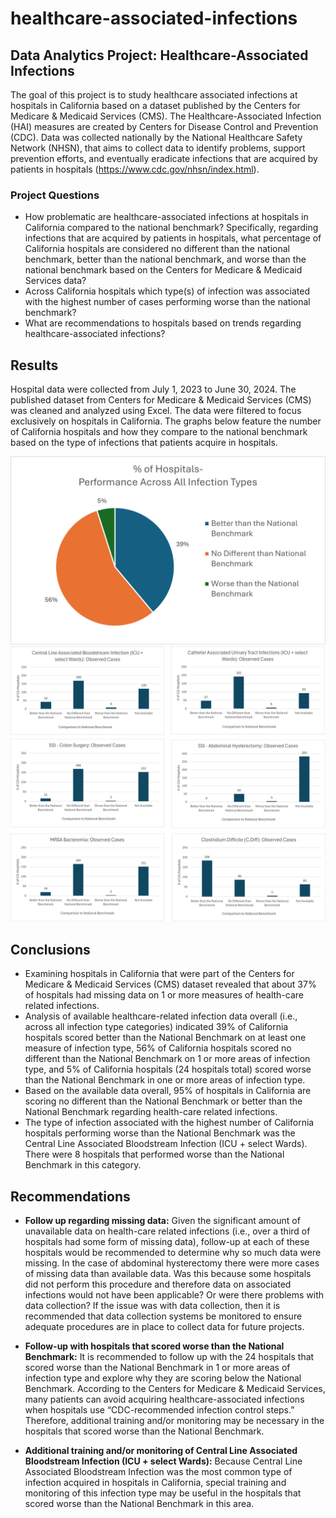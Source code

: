 # healthcare-associated-infections


## Data Analytics Project: Healthcare-Associated Infections
The goal of this project is to study healthcare associated infections at hospitals in California based on a dataset published by the Centers for Medicare & Medicaid Services (CMS). 
The Healthcare-Associated Infection (HAI) measures are created by Centers for Disease Control and Prevention (CDC). Data was collected nationally by the National Healthcare Safety Network (NHSN), that aims to collect data to identify problems, support prevention efforts, and eventually eradicate infections that are acquired by patients in hospitals (https://www.cdc.gov/nhsn/index.html).  

### Project Questions
*	How problematic are healthcare-associated infections at hospitals in California compared to the national benchmark? 
	Specifically, regarding infections that are acquired by patients in hospitals, what percentage of California hospitals are considered no different than the national benchmark, better than the national benchmark, and worse than the national benchmark based on the Centers for Medicare & Medicaid Services data?
*	Across California hospitals which type(s) of infection was associated with the highest number of cases performing worse than the national benchmark?
*	What are recommendations to hospitals based on trends regarding healthcare-associated infections?

## Results
Hospital data were collected from July 1, 2023 to June 30, 2024. The published dataset from Centers for Medicare & Medicaid Services (CMS) was cleaned and analyzed using Excel. The data were filtered to focus exclusively on hospitals in California. The graphs below feature the number of California hospitals and how they compare to the national benchmark based on the type of infections that patients acquire in hospitals. 



<div align = "center"> 
	<img src = "images/Pie_chart_7.png" width = 600> 
</div>

 
<img src = "images/Bar_charts_combined.png"> 
 

 

 

 

 

## Conclusions
*	Examining hospitals in California that were part of the Centers for Medicare & Medicaid Services (CMS) dataset revealed that about 37% of hospitals had missing data on 1 or more measures of health-care related infections. 
*	Analysis of available healthcare-related infection data overall (i.e., across all infection type categories) indicated 39% of California hospitals scored better than the National Benchmark on at least one measure of infection type, 56% of California hospitals scored no different than the National Benchmark on 1 or more areas of infection type, and 5% of California hospitals (24 hospitals total) scored worse than the National Benchmark in one or more areas of infection type. 
*	Based on the available data overall, 95% of hospitals in California are scoring no different than the National Benchmark or better than the National Benchmark regarding health-care related infections.
*	The type of infection associated with the highest number of California hospitals performing worse than the National Benchmark was the Central Line Associated Bloodstream Infection (ICU + select Wards). There were 8 hospitals that performed worse than the National Benchmark in this category.

## Recommendations
*	__Follow up regarding missing data:__ 
Given the significant amount of unavailable data on health-care related infections (i.e., over a third of hospitals had some form of missing data), follow-up at each of these hospitals would be recommended to determine why so much data were missing. In the case of abdominal hysterectomy there were more cases of missing data than available data. Was this because some hospitals did not perform this procedure and therefore data on associated infections would not have been applicable? Or were there problems with data collection? If the issue was with data collection, then it is recommended that data collection systems be monitored to ensure adequate procedures are in place to collect data for future projects.

*	__Follow-up with hospitals that scored worse than the National Benchmark:__ 
It is recommended to follow up with the 24 hospitals that scored worse than the National Benchmark in 1 or more areas of infection type and explore why they are scoring below the National Benchmark. According to the Centers for Medicare & Medicaid Services, many patients can avoid acquiring healthcare-associated infections when hospitals use “CDC-recommended infection control steps.” Therefore, additional training and/or monitoring may be necessary in the hospitals that scored worse than the National Benchmark. 

*	__Additional training and/or monitoring of Central Line Associated Bloodstream Infection (ICU + select Wards):__ 
Because Central Line Associated Bloodstream Infection was the most common type of infection acquired in hospitals in California, special training and monitoring of this infection type may be useful in the hospitals that scored worse than the National Benchmark in this area. 
